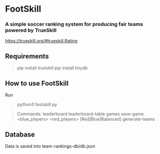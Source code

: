 # FootSkill
### A simple soccer ranking system for producing fair teams powered by TrueSkill

https://trueskill.org/#trueskill.Rating

## Requirements

> pip install trueskill
> pip install tinydb

## How to use FootSkill

Run
> python3 footskill.py

>Commands:
> leaderboard
> leaderboard-table
> games
> save-game <date> <blue_players> <red_players> [Red|Blue|Balanced]
> generate-teams <players>

## Database

Data is saved into team-rankings-db/db.json

